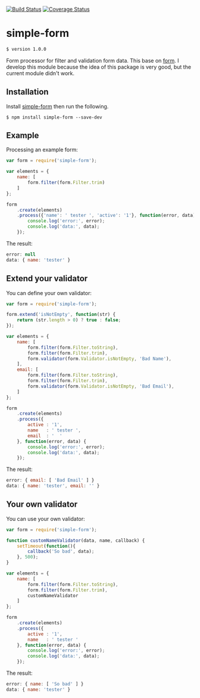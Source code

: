 [![Build Status][travis-image]][travis-url]
[![Coverage Status][coveralls-image]][coveralls-url]

# simple-form
```sh
$ version 1.0.0
```

Form processor for filter and validation form data. This base on [form](https://github.com/baryshev/form).
I develop this module because the idea of this package is very good, but the current module didn't work.

## Installation

Install [simple-form](https://travis-ci.org/sangtt/simple-form) then run the following.

```shell
$ npm install simple-form --save-dev
```

## Example

Processing an example form:

```javascript
var form = require('simple-form');

var elements = {
    name: [
        form.filter(form.Filter.trim)
    ]
};

form
    .create(elements)
    .process({'name': ' tester ', 'active': '1'}, function(error, data) {
        console.log('error:', error);
        console.log('data:', data);
    });
```

The result:

```javascript
error: null
data: { name: 'tester' }
```

## Extend your validator

You can define your own validator:

```javascript
var form = require('simple-form');

form.extend('isNotEmpty', function(str) {
    return (str.length > 0) ? true : false;
});

var elements = {
    name: [
        form.filter(form.Filter.toString),
        form.filter(form.Filter.trim),
        form.validator(form.Validator.isNotEmpty, 'Bad Name'),
    ],
    email: [
        form.filter(form.Filter.toString),
        form.filter(form.Filter.trim),
        form.validator(form.Validator.isNotEmpty, 'Bad Email'),
    ]
};

form
    .create(elements)
    .process({
        active : '1',
        name   : ' tester ',
        email  : '  '
    }, function(error, data) {
        console.log('error:', error);
        console.log('data:', data);
    });
```

The result:

```javascript
error: { email: [ 'Bad Email' ] }
data: { name: 'tester', email: '' }
```

## Your own validator

You can use your own validator:

```javascript
var form = require('simple-form');

function customNameValidator(data, name, callback) {
    setTimeout(function(){
        callback('So bad', data);
    }, 500);
}

var elements = {
    name: [
        form.filter(form.Filter.toString),
        form.filter(form.Filter.trim),
        customNameValidator
    ]
};

form
    .create(elements)
    .process({
        active : '1',
        name   : ' tester '
    }, function(error, data) {
        console.log('error:', error);
        console.log('data:', data);
    });
```

The result:

```javascript
error: { name: [ 'So bad' ] }
data: { name: 'tester' }
```




[travis-image]:    https://travis-ci.org/sangtt/simple-form.svg?style=flat-square
[coveralls-image]: https://img.shields.io/coveralls/sangtt/simple-form/master.svg?style=flat-square
[travis-url]:      https://travis-ci.org/sangtt/simple-form
[coveralls-url]:   https://coveralls.io/github/sangtt/simple-form?branch=master

